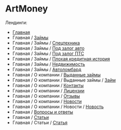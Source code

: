 # ArtMoney

Лендинги:
- [Главная](dist/am-main.html)
- Главная / [Займы](dist/am-calc.html)
- Главная / Займы / [Спецтехника](dist/am-special-tech.html)
- Главная / Займы / [Под залог авто](dist/am-zalog-auto.html)
- Главная / Займы / [Под залог ПТС](dist/am-zalog-pts.html)
- Главная / Займы / [Плохая кредитная история](dist/am-bad-history.html)
- Главная / Займы / [Недвижимость](dist/am-property.html)
- Главная / Займы / [Автоломбард](dist/am-avtolombard.html)
- Главная / О компании / [Выданные займы](dist/am-loans-list.html)
- Главная / О компании / Выданные займы / [Займ](dist/am-loan.html)
- Главная / О компании / [Контакты](dist/am-contacts.html)
- Главная / О компании / [Лицензии](dist/am-licenses.html)
- Главная / О компании / [Отзывы](dist/am-reviews.html)
- Главная / О компании / [Новости](dist/am-news-list.html)
- Главная / О компании / Новости / [Новость](dist/am-news.html)
- Главная / [Вопросы и ответы](dist/am-faq.html)
- Главная / [Статьи](dist/am-articles-list.html)
- Главная / Статьи / [Статья](dist/am-article.html)
